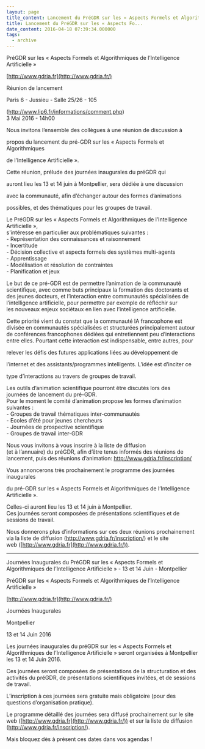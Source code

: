 ```yaml
---
layout: page
title_content: Lancement du PréGDR sur les « Aspects Formels et Algorithmiques de l’Intelligence Artificielle »
title: Lancement du PréGDR sur les « Aspects Fo...
date_content: 2016-04-18 07:39:34.000000
tags:
  - archive
---
```



PréGDR sur les « Aspects Formels et Algorithmiques de l’Intelligence
Artificielle »



[http://www.gdria.fr](http://www.gdria.fr/)  
  
Réunion de lancement



Paris 6 - Jussieu - Salle 25/26 - 105



(<http://www.lip6.fr/informations/comment.php>)  
3 Mai 2016 - 14h00





Nous invitons l’ensemble des collègues à une réunion de discussion à



propos du lancement du pré-GDR sur les « Aspects Formels et Algorithmiques



de l’Intelligence Artificielle ».





Cette réunion, prélude des journées inaugurales du préGDR qui



auront lieu les 13 et 14 juin à Montpellier, sera dédiée à une discussion



avec la communauté, afin d’échanger autour des formes d’animations



possibles, et des thématiques pour les groupes de travail.



  
Le PréGDR sur les « Aspects Formels et Algorithmiques de l’Intelligence
Artificielle »,  
s'intéresse en particulier aux problématiques suivantes :  
\- Représentation des connaissances et raisonnement  
\- Incertitude  
\- Décision collective et aspects formels des systèmes multi-agents  
\- Apprentissage  
\- Modélisation et résolution de contraintes  
\- Planification et jeux  
  
Le but de ce pré-GDR est de permettre l’animation de la communauté  
scientifique, avec comme buts principaux la formation des doctorants et  
des jeunes docteurs, et l’interaction entre communautés spécialisées de  
l’intelligence artificielle, pour permettre par exemple de réfléchir sur  
les nouveaux enjeux sociétaux en lien avec l’intelligence artificielle.  
  
Cette priorité vient du constat que la communauté IA francophone est  
divisée en communautés spécialisées et structurées principalement autour  
de conférences francophones dédiées qui entretiennent peu d’interactions  
entre elles. Pourtant cette interaction est indispensable, entre autres, pour



relever les défis des futures applications liées au développement de



l’internet et des assistants/programmes intelligents. L’idée est d’inciter ce



type d’interactions au travers de groupes de travail.  
  
Les outils d’animation scientifique pourront être discutés lors des  
journées de lancement du pré-GDR.  
Pour le moment le comité d’animation propose les formes d’animation  
suivantes :  
\- Groupes de travail thématiques inter-communautés  
\- Ecoles d’été pour jeunes chercheurs  
\- Journées de prospective scientifique  
\- Groupes de travail inter-GDR  
  
Nous vous invitons à vous inscrire à la liste de diffusion  
(et à l’annuaire) du préGDR, afin d’être tenus informés des réunions de  
lancement, puis des réunions d’animation: <http://www.gdria.fr/inscription/>  
  
Vous annoncerons très prochainement le programme des journées inaugurales



du pré-GDR sur les « Aspects Formels et Algorithmiques de l’Intelligence
Artificielle ».



Celles-ci auront lieu les 13 et 14 juin à Montpellier.  
Ces journées seront composées de présentations scientifiques et de sessions de
travail.  
  
Nous donnerons plus d’informations sur ces deux réunions prochainement  
via la liste de diffusion (<http://www.gdria.fr/inscription/>) et le site  
web ([http://www.gdria.fr](http://www.gdria.fr/)).





____________________________________________________________________________________________________________



Journées Inaugurales du PréGDR sur les « Aspects Formels et Algorithmiques de
l’Intelligence Artificielle » - 13 et 14 Juin - Montpellier







PréGDR sur les « Aspects Formels et Algorithmiques de l’Intelligence
Artificielle »



[http://www.gdria.fr](http://www.gdria.fr/)  
  
Journées Inaugurales



Montpellier



13 et 14 Juin 2016





Les journées inaugurales du préGDR sur les « Aspects Formels et Algorithmiques
de l’Intelligence Artificielle » seront organisées à Montpellier les 13 et 14
Juin 2016.





Ces journées seront composées de présentations de la structuration et des
activités du préGDR, de présentations scientifiques invitées, et de sessions
de travail.





L’inscription à ces journées sera gratuite mais obligatoire (pour des
questions d’organisation pratique).





Le programme détaillé des journées sera diffusé prochainement sur le site web
([http://www.gdria.fr](http://www.gdria.fr/)) et sur la liste de diffusion
(<http://www.gdria.fr/inscription/>).





Mais bloquez dès à présent ces dates dans vos agendas !



